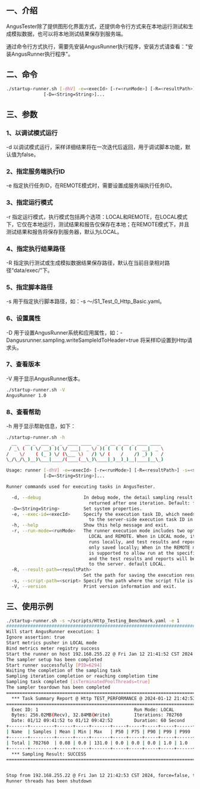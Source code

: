 [//]: # (AngusRunner命令行)

[//]: # (=====)

## 一、介绍

AngusTester除了提供图形化界面方式，还提供命令行方式来在本地运行测试和生成模拟数据，也可以将本地测试结果保存到服务端。

通过命令行方式执行，需要先安装AngusRunner执行程序，安装方式请查看："安装AngusRunner执行程序"。

## 二、命令

```bash
./startup-runner.sh [-dhV] -e=<execId> [-r=<runMode>] [-R=<resultPath>] -s=<script>
              [-D=<String=String>]...
```

## 三、参数

### 1、以调试模式运行

-d 以调试模式运行，采样详细结果将在一次迭代后返回，用于调试脚本功能，默认值为false。 

### 2、指定服务端执行ID

-e 指定执行任务ID，在REMOTE模式时，需要设置成服务端执行任务ID。

### 3、指定运行模式

-r 指定运行模式，执行模式包括两个选项：LOCAL和REMOTE，在LOCAL模式下，它仅在本地运行，测试结果和报告仅保存在本地；在REMOTE模式下，并且测试结果和报告将保存到服务器，默认为LOCAL。 

### 4、指定执行结果路径

-R 指定执行测试或生成模拟数据结果保存路径，默认在当前目录相对路径“data/exec/”下。

### 5、指定脚本路径

-s 用于指定执行脚本路径，如：-s ～/S1_Test_0_Http_Basic.yaml。

### 6、设置属性

-D 用于设置AngusRunner系统和应用属性，如：-Dangusrunner.sampling.writeSampleIdToHeader=true 将采样ID设置到Http请求头。 

### 7、查看版本

-V 用于显示AngusRunner版本。

```bash
./startup-runner.sh -V
AngusRunner 1.0
```

### 8、查看帮助

-h 用于显示帮助信息，如下：
 
```bash
./startup-runner.sh -h
  __   __ _  ___ _  _  ____ ____  _  _ __ _ __ _ ____ ____
 / _\ (  ( \/ __) )( \/ ___|  _ \/ )( (  ( (  ( (  __|  _ \
/    \/    ( (_ ) \/ (\___ \)   /) \/ (    /    /) _) )   /
\_/\_/\_)__)\___|____/(____(__\_)\____|_)__)_)__|____|__\_)

Usage: runner [-dhV] -e=<execId> [-r=<runMode>] [-R=<resultPath>] -s=<script>
              [-D=<String=String>]...

Runner commands used for executing tasks in AngusTester.

  -d, --debug                In debug mode, the detail sampling result will be
                               returned after one iteration. Default: false
  -D=<String=String>         Set system properties.
  -e, --exec-id=<execId>     Specify the execution task ID, which needs to be set
                               to the server-side execution task ID in the REMOTE mode.
  -h, --help                 Show this help message and exit.
  -r, --run-mode=<runMode>   The runner execution mode includes two options:
                               LOCAL and REMOTE. When in LOCAL mode, it only
                               runs locally, and test results and reports are
                               only saved locally; When in the REMOTE mode, it
                               is supported to allow run at the specified node,
                               and the test results and reports will be saved
                               to the server. default LOCAL.
  -R, --result-path=<resultPath>
                             Set the path for saving the execution results.
  -s, --script-path=<script> Specify the path where the script file is located.
  -V, --version              Print version information and exit.
```

## 三、使用示例

```bash
./startup-runner.sh -s ~/scripts/Http_Testing_Benchmark.yaml -e 1
##########################################################################################################
Will start AngusRunner execution: 1
Ignore assertion: true
Start metrics pusher in LOCAL mode
Bind metrics meter registry success
Start the runner on host 192.168.255.22 @ Fri Jan 12 21:41:52 CST 2024
The sampler setup has been completed
Start runner successfully [PID=6294]
Waiting the completion of the sampling task
Sampling iteration completion or reaching completion time
Sampling task completed [isTerminatedPoolThreads=true]
The sampler teardown has been completed
===========================================================================================================================
  *** Task Summary Report @ Http TEST_PERFORMANCE @ 2024-01-12 21:42:53 ***
===========================================================================================================================
  Exec ID: 1                                    Run Mode: LOCAL                    Memory: 123.76MBM(Used), 9.11GBM(Free)
  Bytes: 256.02MB(Recv), 32.84MB(Write)         Iterations: 702760                 Cpu: 55.60%(Proc), 266.99%(Sys)
  Date: 01/12 09:41:52 to 01/12 09:42:52        Duration: 60 Second                Threads: 0/1  terminated
+-------+---------+------+-----+-------+-----+-----+-----+-----+------+--------+----------+--------+--------+--------+----------+
| Name  | Samples | Mean | Min | Max   | P50 | P75 | P90 | P99 | P999 | Trans  | Trans/s  | Errors | Error% | Recv/s | Write/s  |
+-------+---------+------+-----+-------+-----+-----+-----+-----+------+--------+----------+--------+--------+--------+----------+
| Total | 702760  | 0.08 | 0.0 | 131.0 | 0.0 | 0.0 | 0.0 | 1.0 | 1.0  | 702760 | 11712.67 | 0      | 0.0    | 4.27MB | 560.47KB |
+-------+---------+------+-----+-------+-----+-----+-----+-----+------+--------+----------+--------+--------+--------+----------+
  *** Sampling Result: SUCCESS
===========================================================================================================================


Stop from 192.168.255.22 @ Fri Jan 12 21:42:53 CST 2024, force=false, timeoutInMillis=3000
Runner threads has been shutdown
```

